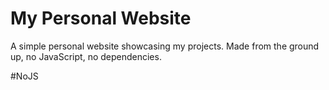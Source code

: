 # My Personal Website

A simple personal website showcasing my projects.
Made from the ground up, no JavaScript, no dependencies.

#NoJS 
